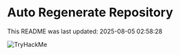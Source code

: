 # Auto Regenerate Repository

This README was last updated: 2025-08-05 02:58:28

 ![TryHackMe](https://tryhackme.com/badge/533634)